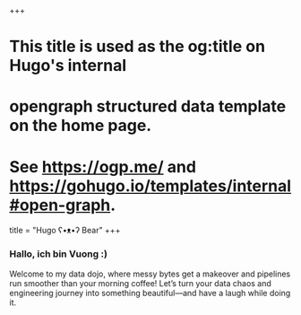 +++
# This title is used as the og:title on Hugo's internal
# opengraph structured data template on the home page.
# See https://ogp.me/ and https://gohugo.io/templates/internal#open-graph.
title = "Hugo ʕ•ᴥ•ʔ Bear"
+++

### Hallo, ich bin Vuong :)

Welcome to my data dojo, where messy bytes get a makeover and pipelines run smoother than your morning coffee! Let’s turn your data chaos and engineering journey into something beautiful—and have a laugh while doing it.

